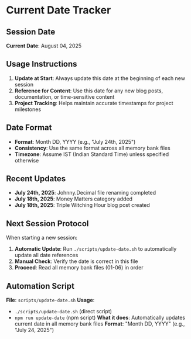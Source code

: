 # Current Date Tracker

## Session Date
**Current Date**: August 04, 2025

## Usage Instructions
1. **Update at Start**: Always update this date at the beginning of each new session
2. **Reference for Content**: Use this date for any new blog posts, documentation, or time-sensitive content
3. **Project Tracking**: Helps maintain accurate timestamps for project milestones

## Date Format
- **Format**: Month DD, YYYY (e.g., "July 24th, 2025")
- **Consistency**: Use the same format across all memory bank files
- **Timezone**: Assume IST (Indian Standard Time) unless specified otherwise

## Recent Updates
- **July 24th, 2025**: Johnny.Decimal file renaming completed
- **July 18th, 2025**: Money Matters category added
- **July 18th, 2025**: Triple Witching Hour blog post created

## Next Session Protocol
When starting a new session:
1. **Automatic Update**: Run `./scripts/update-date.sh` to automatically update all date references
2. **Manual Check**: Verify the date is correct in this file
3. **Proceed**: Read all memory bank files (01-06) in order

## Automation Script
**File**: `scripts/update-date.sh`
**Usage**: 
- `./scripts/update-date.sh` (direct script)
- `npm run update-date` (npm script)
**What it does**: Automatically updates current date in all memory bank files
**Format**: "Month DD, YYYY" (e.g., "July 24, 2025") 